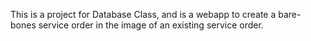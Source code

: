This is a project for Database Class, and is a webapp to create a bare-bones service order in the image of an existing service order.
